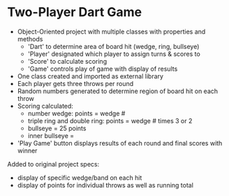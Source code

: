 # Two-Player Dart Game

- Object-Oriented project with multiple classes with properties and methods
    * 'Dart' to determine area of board hit (wedge, ring, bullseye)
    * 'Player' designated which player to assign turns & scores to
    * 'Score' to calculate scoring	
    * 'Game' controls play of game with display of results
- One class created and imported as external library
- Each player gets three throws per round
- Random numbers generated to determine region of board hit on each throw
- Scoring calculated:
    * number wedge: points = wedge #
    * triple ring and double ring: points = wedge # times 3 or 2
    * bullseye = 25 points
    * inner bullseye = 
- 'Play Game' button displays results of each round and final scores with winner

Added to original project specs:
- display of specific wedge/band on each hit
- display of points for individual throws as well as running total

